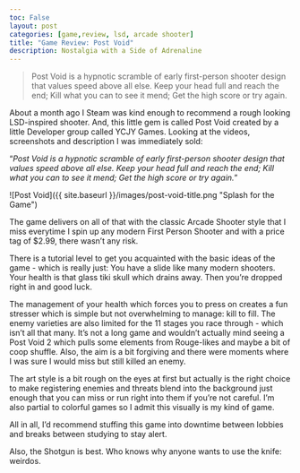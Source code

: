 ```yaml
---
toc: False
layout: post
categories: [game,review, lsd, arcade shooter]
title: "Game Review: Post Void"
description: Nostalgia with a Side of Adrenaline
---
```


> Post Void is a hypnotic scramble of early first-person shooter design that values speed above all else. Keep your head full and reach the end; Kill what you can to see it mend; Get the high score or try again.


About a month ago I Steam was kind enough to recommend a rough looking LSD-inspired shooter. And, this little gem is called Post Void created by a little Developer group called YCJY Games. Looking at the videos, screenshots and description I was immediately sold:

“*Post Void is a hypnotic scramble of early first-person shooter design that values speed above all else. Keep your head full and reach the end; Kill what you can to see it mend; Get the high score or try again.*”

![Post Void]({{ site.baseurl }}/images/post-void-title.png "Splash for the Game")

The game delivers on all of that with the classic Arcade Shooter style that I miss everytime I spin up any modern First Person Shooter and with a price tag of $2.99, there wasn’t any risk.

There is a tutorial level to get you acquainted with the basic ideas of the game - which is really just:
You have a slide like many modern shooters.
Your health is that glass tiki skull which drains away.
Then you’re dropped right in and good luck.

The management of your health which forces you to press on creates a fun stresser which is simple but not overwhelming to manage: kill to fill. The enemy varieties are also limited for the 11 stages you race through - which isn’t all that many. It’s not a long game and wouldn’t actually mind seeing a Post Void 2 which pulls some elements from Rouge-likes and maybe a bit of coop shuffle. Also, the aim is a bit forgiving and there were moments where I was sure I would miss but still killed an enemy.

The art style is a bit rough on the eyes at first but actually is the right choice to make registering enemies and threats blend into the background just enough that you can miss or run right into them if you’re not careful. I’m also partial to colorful games so I admit this visually is my kind of game.


All in all, I’d recommend stuffing this game into downtime between lobbies and breaks between studying to stay alert.

Also, the Shotgun is best.
Who knows why anyone wants to use the knife: weirdos.
